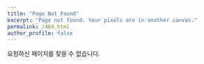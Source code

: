 ```yaml
---
title: "Page Not Found"
excerpt: "Page not found. Your pixels are in another canvas."
permalink: /404.html
author_profile: false
---
```


요청하신 페이지를 찾을 수 없습니다.

<script>
  var GOOG_FIXURL_LANG = 'en';
</script>
<script src="https://linkhelp.clients.google.com/tbproxy/lh/wm/fixurl.js">
</script>
